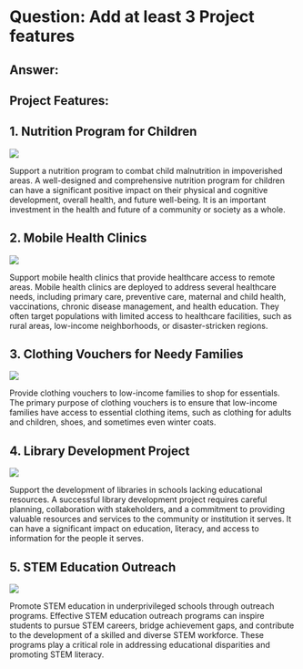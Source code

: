 # Question: Add at least 3 Project features

## Answer:

## Project Features:

## 1. Nutrition Program for Children

![](https://i.ibb.co/GpWrK4N/food2.jpg)

Support a nutrition program to combat child malnutrition in impoverished areas. A well-designed and comprehensive nutrition program for children can have a significant positive impact on their physical and cognitive development, overall health, and future well-being. It is an important investment in the health and future of a community or society as a whole.

## 2. Mobile Health Clinics

![](https://i.ibb.co/x5wVqWx/healt3.jpg)

Support mobile health clinics that provide healthcare access to remote areas. Mobile health clinics are deployed to address several healthcare needs, including primary care, preventive care, maternal and child health, vaccinations, chronic disease management, and health education. They often target populations with limited access to healthcare facilities, such as rural areas, low-income neighborhoods, or disaster-stricken regions.

## 3. Clothing Vouchers for Needy Families

![](https://i.ibb.co/F5fs11G/cloth2.jpg)

Provide clothing vouchers to low-income families to shop for essentials. The primary purpose of clothing vouchers is to ensure that low-income families have access to essential clothing items, such as clothing for adults and children, shoes, and sometimes even winter coats.

## 4. Library Development Project

![](https://i.ibb.co/3dYjrzM/edu3.jpg)

Support the development of libraries in schools lacking educational resources. A successful library development project requires careful planning, collaboration with stakeholders, and a commitment to providing valuable resources and services to the community or institution it serves. It can have a significant impact on education, literacy, and access to information for the people it serves.

## 5. STEM Education Outreach

![](https://i.ibb.co/xsZZ2LG/edu2.jpg)

Promote STEM education in underprivileged schools through outreach programs. Effective STEM education outreach programs can inspire students to pursue STEM careers, bridge achievement gaps, and contribute to the development of a skilled and diverse STEM workforce. These programs play a critical role in addressing educational disparities and promoting STEM literacy.
